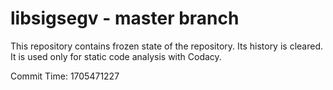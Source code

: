# libsigsegv - master branch

This repository contains frozen state of the repository.
Its history is cleared. It is used only for static code
analysis with Codacy.

Commit Time: 1705471227